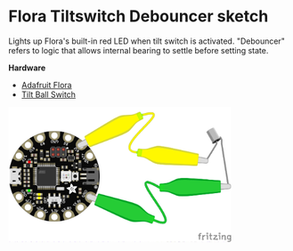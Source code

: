 # Flora Tiltswitch Debouncer sketch

Lights up Flora's built-in red LED when tilt switch is activated.  "Debouncer" refers to logic that allows internal bearing to settle before setting state.  

**Hardware**
- [Adafruit Flora](https://www.adafruit.com/product/659)
- [Tilt Ball Switch](https://www.adafruit.com/product/173)

<img src="./flora_tiltswitch_debouncer_bb.png?raw=true" width="400" alt="circuit diagram">
